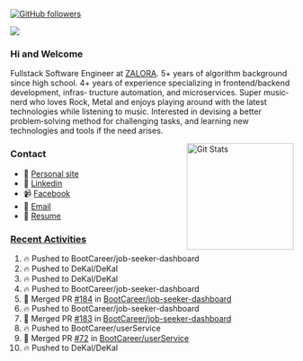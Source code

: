 [![GitHub followers](https://img.shields.io/github/followers/DeKal?label=Follow%20at%20GitHub&style=for-the-badge)](https://github.com/DeKal)

<img
  src="https://cr-ss-service.azurewebsites.net/api/ScreenShot?widget=summary&username=DeKal&badges=3&width=300&style=--header-bg-color:%23000;--border-radius:10px"
/>

### Hi and Welcome 
Fullstack Software Engineer at [ZALORA](https://github.com/zalora/). 5+ years of algorithm background since high school. 4+ years of experience specializing in frontend/backend development, infras‐ tructure automation, and microservices. Super music‐nerd who loves Rock, Metal and enjoys playing around with the latest technologies while listening to music. Interested in devising a better problem‐solving method for challenging tasks, and learning new technologies and tools if the need arises.


<a href="https://phatho-folio.now.sh/"><img alt="Git Stats" src="https://github-readme-stats.vercel.app/api?username=DeKal&show_icons=true&theme=merko&count_private=true" align="right" height="190" /></a>


### Contact

- 💬 [Personal site](https://phatho-folio.now.sh/)
- 🔗 [Linkedin](https://www.linkedin.com/in/phat-ho/)
- 📹 [Facebook](https://www.facebook.com/dekal.dev)
- 📧 <a href="mailto:hohuuphat22@gmail.com">Email</a>
- 📄 <a id="raw-url" href="https://raw.githubusercontent.com/DeKal/DeKal/master/cv/dekal.pdf">Resume</a>


### [Recent Activities](https://github.com/DeKal/github-activity-readme)
<!--START_SECTION:activity-->
1. 🔥 Pushed to BootCareer/job-seeker-dashboard
2. 🔥 Pushed to DeKal/DeKal
3. 🔥 Pushed to DeKal/DeKal
4. 🔥 Pushed to BootCareer/job-seeker-dashboard
5. 🎉 Merged PR [#184](https://github.com/BootCareer/job-seeker-dashboard/pull/184) in [BootCareer/job-seeker-dashboard](https://github.com/BootCareer/job-seeker-dashboard)
6. 🔥 Pushed to BootCareer/job-seeker-dashboard
7. 🎉 Merged PR [#183](https://github.com/BootCareer/job-seeker-dashboard/pull/183) in [BootCareer/job-seeker-dashboard](https://github.com/BootCareer/job-seeker-dashboard)
8. 🔥 Pushed to BootCareer/userService
9. 🎉 Merged PR [#72](https://github.com/BootCareer/userService/pull/72) in [BootCareer/userService](https://github.com/BootCareer/userService)
10. 🔥 Pushed to DeKal/DeKal
<!--END_SECTION:activity-->